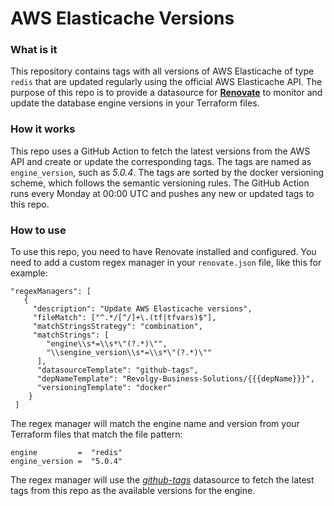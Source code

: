 # AWS Elasticache Versions

### What is it
This repository contains tags with all versions of AWS Elasticache of type `redis` that are updated regularly using the official AWS Elasticache API. The purpose of this repo is to provide a datasource for **[Renovate](https://docs.renovatebot.com/)** to monitor and update the database engine versions in your Terraform files. 

### How it works 
This repo uses a GitHub Action to fetch the latest versions from the AWS API and create or update the corresponding tags. The tags are named as `engine_version`, such as *5.0.4*. The tags are sorted by the docker versioning scheme, which follows the semantic versioning rules. 
The GitHub Action runs every Monday at 00:00 UTC and pushes any new or updated tags to this repo. 

### How to use
To use this repo, you need to have Renovate installed and configured. You need to add a custom regex manager in your `renovate.json` file, like this for example: 
```
"regexManagers": [ 
   { 
     "description": "Update AWS Elasticache versions", 
     "fileMatch": ["^.*/[^/]+\.(tf|tfvars)$"], 
     "matchStringsStrategy": "combination", 
     "matchStrings": [
        "engine\\s*=\\s*\"(?.*)\"",
        "\\sengine_version\\s*=\\s*\"(?.*)\""
      ], 
      "datasourceTemplate": "github-tags",
      "depNameTemplate": "Revolgy-Business-Solutions/{{{depName}}}",
      "versioningTemplate": "docker" 
    } 
 ] 
```
The regex manager will match the engine name and version from your Terraform files that match the file pattern:
```
engine         =  "redis"
engine_version =  "5.0.4"
```
The regex manager will use the *[github-tags](https://docs.renovatebot.com/modules/datasource/github-tags/)* datasource to fetch the latest tags from this repo as the available versions for the engine.
